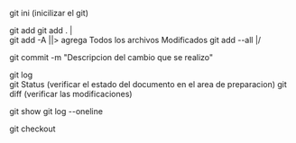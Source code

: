 git ini (inicilizar el git)

git add <nombre del archivo>
git add .       |\
git add -A	||> agrega Todos los archivos Modificados
git add --all	|/

git commit -m "Descripcion del cambio que se realizo"

git log  
git Status (verificar el estado del documento en el area de preparacion)
git diff (verificar las modificaciones)


git show 
git log --oneline

git checkout <id commit>
